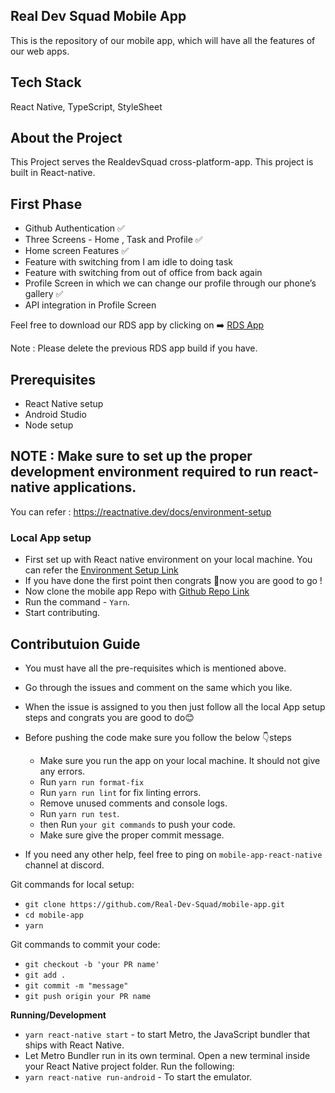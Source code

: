 ## Real Dev Squad Mobile App

This is the repository of our mobile app, which will have all the features of our web apps.

## Tech Stack

React Native, TypeScript, StyleSheet

## About the Project

This Project serves the RealdevSquad cross-platform-app. This project is built in React-native.

## First Phase

- Github Authentication ✅
- Three Screens - Home , Task and Profile ✅
- Home screen Features ✅
- Feature with switching from I am idle to doing task
- Feature with switching from out of office from back again
- Profile Screen in which we can change our profile through our phone’s gallery ✅
- API integration in Profile Screen

Feel free to download our RDS app by clicking on ➡️ [RDS App](https://drive.google.com/file/d/1xWEl6qXmDFY7MhogKbW-UKNrMZVhELLo/view?usp=sharing)

Note : Please delete the previous RDS app build if you have.


## Prerequisites

- React Native setup
- Android Studio
- Node setup

## **NOTE** : Make sure to set up the proper development environment required to run react-native applications.

You can refer : https://reactnative.dev/docs/environment-setup

### Local App setup

- First set up with React native environment on your local machine. You can refer the [Environment Setup Link](https://reactnative.dev/docs/environment-setup)
- If you have done the first point then congrats 🎉now you are good to go !
- Now clone the mobile app Repo with [Github Repo Link](https://github.com/Real-Dev-Squad/mobile-app)
- Run the command - `Yarn`.
- Start contributing.

## Contributuion Guide

- You must have all the pre-requisites which is mentioned above.
- Go through the issues and comment on the same which you like.
- When the issue is assigned to you then just follow all the local App setup steps and congrats you are good to do😊
- Before pushing the code make sure you follow the below 👇steps
  - Make sure you run the app on your local machine. It should not give any errors.
  - Run `yarn run format-fix`
  - Run `yarn run lint` for fix linting errors.
  - Remove unused comments and console logs.
  - Run `yarn run test`.
  - then Run `your git commands` to push your code.
  - Make sure give the proper commit message.

- If you need any other help, feel free to ping on `mobile-app-react-native` channel at discord.


Git commands for local setup:

- `git clone https://github.com/Real-Dev-Squad/mobile-app.git`
- `cd mobile-app`
- `yarn`

Git commands to commit your code:

- `git checkout -b 'your PR name'` 
- `git add .`
- `git commit -m "message"`
- `git push origin your PR name`


**Running/Development**

- `yarn react-native start` - to start Metro, the JavaScript bundler that ships with React Native.
- Let Metro Bundler run in its own terminal. Open a new terminal inside your React Native project folder. Run the following:
- `yarn react-native run-android` - To start the emulator.
